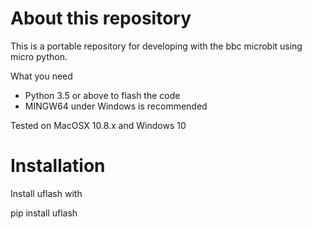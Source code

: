 # About this repository
This is a portable repository for developing with the bbc microbit
using micro python.

What you need
 + Python 3.5 or above to flash the code
 + MINGW64 under Windows is recommended
 
 Tested on MacOSX 10.8.x and Windows 10
 
# Installation

Install uflash with
 
pip install uflash

